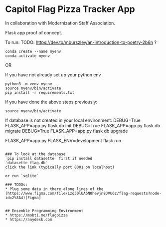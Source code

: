 # Capitol Flag Pizza Tracker App

In collaboration with Modernization Staff Association.

Flask app proof of concept.

To run:
TODO: https://dev.to/mburszley/an-introduction-to-poetry-2b6n ?

```
conda create --name myenv
conda activate myenv
```

OR

If you have not already set up your python env

```
python3 -m venv myenv
source myenv/bin/activate
pip install -r requirements.txt
```

If you have done the above steps previously:

```
source myenv/bin/activate
```

If database is not created in your local environment:
DEBUG=True FLASK_APP=app.py flask db init
DEBUG=True FLASK_APP=app.py flask db migrate
DEBUG=True FLASK_APP=app.py flask db upgrade

FLASK_APP=app.py FLASK_ENV=development flask run

```

### To look at the database
`pip install datasette` first if needed
`datasette flag.db`
click the link (typically port 8001 on localhost)

or run `sqlite`

### TODOs:
* Plug some data in there along lines of the (https://www.figma.com/file/Lzq30lUA6N0hevjn8JVU6z/flag-requests?node-id=2%3A4)[Figma]


## Ensemble Programming Environment
* https://mobti.me/flagpizza
* https://anydesk.com
```
